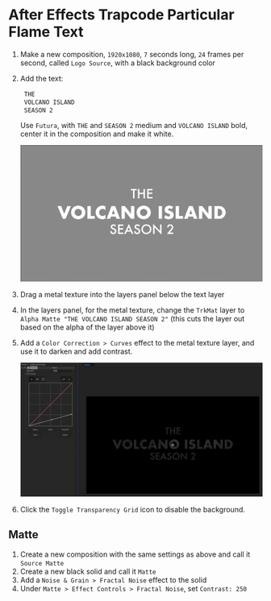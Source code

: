 # After Effects Trapcode Particular Flame Text

1. Make a new composition, `1920x1080`, `7` seconds long, `24` frames per second, called `Logo Source`, with a black background color
2. Add the text:

        THE
        VOLCANO ISLAND
        SEASON 2

    Use `Futura`, with `THE` and `SEASON 2` medium and `VOLCANO ISLAND` bold, center it in the composition and make it white.

    ![Text Layer](assets/after-effects-trapcode-particular-flame-text-text-layer.png)
3. Drag a metal texture into the layers panel below the text layer
4. In the layers panel, for the metal texture, change the `TrkMat` layer to `Alpha Matte "THE VOLCANO ISLAND SEASON 2"` (this cuts the layer out based on the alpha of the layer above it)
5. Add a `Color Correction > Curves` effect to the metal texture layer, and use it to darken and add contrast.

    ![Texture Curves](assets/after-effects-trapcode-particular-flame-text-texture-curves.png)

6. Click the `Toggle Transparency Grid` icon to disable the background.

## Matte

1. Create a new composition with the same settings as above and call it `Source Matte`
2. Create a new black solid and call it `Matte`
3. Add a `Noise & Grain > Fractal Noise` effect to the solid
4. Under `Matte > Effect Controls > Fractal Noise`, set `Contrast: 250`

